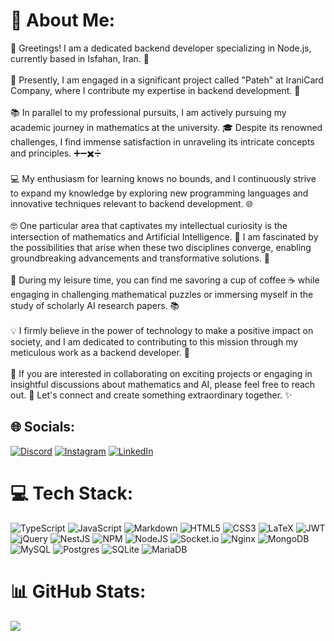 # 💫 About Me:
👋 Greetings! I am a dedicated backend developer specializing in Node.js, currently based in Isfahan, Iran. 🌆<br><br>🔧 Presently, I am engaged in a significant project called "Pateh" at IraniCard Company, where I contribute my expertise in backend development. 💼<br><br>📚 In parallel to my professional pursuits, I am actively pursuing my academic journey in mathematics at the university. 🎓 Despite its renowned challenges, I find immense satisfaction in unraveling its intricate concepts and principles. ➕➖✖️➗<br><br>💻 My enthusiasm for learning knows no bounds, and I continuously strive to expand my knowledge by exploring new programming languages and innovative techniques relevant to backend development. 🌐<br><br>🤓 One particular area that captivates my intellectual curiosity is the intersection of mathematics and Artificial Intelligence. 🧠 I am fascinated by the possibilities that arise when these two disciplines converge, enabling groundbreaking advancements and transformative solutions. 🚀<br><br>🌱 During my leisure time, you can find me savoring a cup of coffee ☕ while engaging in challenging mathematical puzzles or immersing myself in the study of scholarly AI research papers. 📚<br><br>💡 I firmly believe in the power of technology to make a positive impact on society, and I am dedicated to contributing to this mission through my meticulous work as a backend developer. 💪<br><br>🌟 If you are interested in collaborating on exciting projects or engaging in insightful discussions about mathematics and AI, please feel free to reach out. 📩 Let's connect and create something extraordinary together. ✨


## 🌐 Socials:
[![Discord](https://img.shields.io/badge/Discord-%237289DA.svg?logo=discord&logoColor=white)](https://discord.gg/Matin#7608) [![Instagram](https://img.shields.io/badge/Instagram-%23E4405F.svg?logo=Instagram&logoColor=white)](https://instagram.com/mtnaskari) [![LinkedIn](https://img.shields.io/badge/LinkedIn-%230077B5.svg?logo=linkedin&logoColor=white)](https://linkedin.com/in/mtnaskari) 

# 💻 Tech Stack:
![TypeScript](https://img.shields.io/badge/typescript-%23007ACC.svg?style=for-the-badge&logo=typescript&logoColor=white) ![JavaScript](https://img.shields.io/badge/javascript-%23323330.svg?style=for-the-badge&logo=javascript&logoColor=%23F7DF1E) ![Markdown](https://img.shields.io/badge/markdown-%23000000.svg?style=for-the-badge&logo=markdown&logoColor=white) ![HTML5](https://img.shields.io/badge/html5-%23E34F26.svg?style=for-the-badge&logo=html5&logoColor=white) ![CSS3](https://img.shields.io/badge/css3-%231572B6.svg?style=for-the-badge&logo=css3&logoColor=white) ![LaTeX](https://img.shields.io/badge/latex-%23008080.svg?style=for-the-badge&logo=latex&logoColor=white) ![JWT](https://img.shields.io/badge/JWT-black?style=for-the-badge&logo=JSON%20web%20tokens) ![jQuery](https://img.shields.io/badge/jquery-%230769AD.svg?style=for-the-badge&logo=jquery&logoColor=white) ![NestJS](https://img.shields.io/badge/nestjs-%23E0234E.svg?style=for-the-badge&logo=nestjs&logoColor=white) ![NPM](https://img.shields.io/badge/NPM-%23000000.svg?style=for-the-badge&logo=npm&logoColor=white) ![NodeJS](https://img.shields.io/badge/node.js-6DA55F?style=for-the-badge&logo=node.js&logoColor=white) ![Socket.io](https://img.shields.io/badge/Socket.io-black?style=for-the-badge&logo=socket.io&badgeColor=010101) ![Nginx](https://img.shields.io/badge/nginx-%23009639.svg?style=for-the-badge&logo=nginx&logoColor=white) ![MongoDB](https://img.shields.io/badge/MongoDB-%234ea94b.svg?style=for-the-badge&logo=mongodb&logoColor=white) ![MySQL](https://img.shields.io/badge/mysql-%2300f.svg?style=for-the-badge&logo=mysql&logoColor=white) ![Postgres](https://img.shields.io/badge/postgres-%23316192.svg?style=for-the-badge&logo=postgresql&logoColor=white) ![SQLite](https://img.shields.io/badge/sqlite-%2307405e.svg?style=for-the-badge&logo=sqlite&logoColor=white) ![MariaDB](https://img.shields.io/badge/MariaDB-003545?style=for-the-badge&logo=mariadb&logoColor=white)
# 📊 GitHub Stats:
![](https://github-readme-streak-stats.herokuapp.com/?user=mtnaskari&theme=dark&hide_border=false)<br/>
